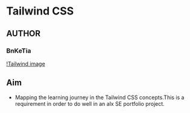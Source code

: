 # Tailwind CSS

## AUTHOR
### BnKeTia

[!Tailwind image](https://encrypted-tbn0.gstatic.com/images?q=tbn:ANd9GcTer3UVdg-AKvtLIBVFapvG4wnPnSy0ldSbU4wBJEoqhtjGgDPWWBhDdcZ2aRsKMMx3OOc&usqp=CAU)

## Aim
* Mapping the learning journey in the Tailwind CSS concepts.This is a requirement in order to do well in an alx SE portfolio project.



